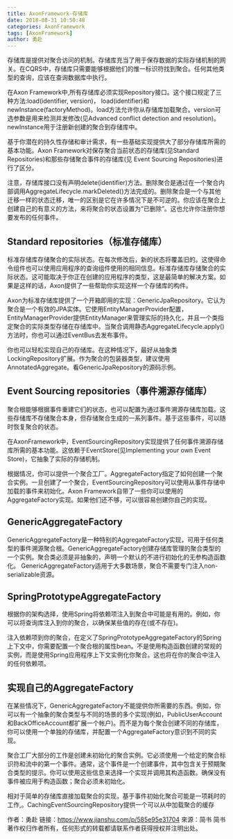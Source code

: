 ```yaml
---
title: AxonFramework-存储库
date: 2018-08-31 10:50:48
categories: AxonFramework
tags: [AxonFramework]
author: 勇赴
---
```


存储库是提供对聚合访问的机制。存储库充当了用于保存数据的实际存储机制的网关。在CQRS中，存储库只需要能够根据他们的惟一标识符找到聚合。任何其他类型的查询，应该在查询数据库中执行。

<!-- more -->

在Axon Framework中,所有存储库必须实现Repository接口。这个接口规定了三种方法:load(identifier, version)， load(identifier)和newInstance(factoryMethod)。load方法允许你从存储库加载聚合。version可选参数是用来检测并发修改(见Advanced conflict detection and resolution)。newInstance用于注册新创建的聚合到存储库中。

基于你潜在的持久性存储和审计需求，有一些基础实现提供大了部分存储库所需的基本功能。Axon Framework对保存聚合当前状态的存储库(见Standard Repositories)和那些存储聚合事件的存储库(见 Event Sourcing Repositories)进行了区分。

注意，存储库接口没有声明delete(identifier)方法。删除聚合是通过在一个聚合内部调用AggregateLifecycle.markDeleted()方法完成的。删除聚合是一个与其他迁移一样的状态迁移，唯一的区别是它在许多情况下是不可逆的。你应该在聚合上创建自己的有意义的方法，来将聚合的状态设置为“已删除”。这也允许你注册你想要发布的任何事件。

## Standard repositories（标准存储库）

标准存储库存储聚合的实际状态。在每次修改后，新的状态将覆盖旧的。这使得命令组件也可以使用应用程序的查询组件使用的相同信息。标准存储库存储聚合的实际状态。这可能取决于你正在创建的应用程序的类型，这是最简单的解决方案。如果是这样的话，Axon提供了一些帮助你实现这样一个存储库的构件。

Axon为标准存储库提供了一个开箱即用的实现：GenericJpaRepository。它认为聚合是一个有效的JPA实体。它使用EntityManagerProvider配置，EntityManagerProvider提供EntityManager来管理实际的持久化，并且一个类指定聚合的实际类型存储在存储库中。当聚合调用静态AggregateLifecycle.apply()方法时，你也可以通过EventBus去发布事件。

你也可以轻松实现自己的存储库。在这种情况下，最好从抽象类LockingRepository扩展。作为聚合的包装器类型，建议使用AnnotatedAggregate。看GenericJpaRepository的源码示例。

## Event Sourcing repositories（事件溯源存储库）

聚合根能够根据事件重建它们的状态，也可以配置为通过事件溯源存储库加载。这些存储库不存储聚合本身，但存储聚合生成的一系列事件。基于这些事件，可以随时恢复聚合的状态。

在AxonFramework中，EventSourcingRepository实现提供了任何事件溯源存储库所需的基本功能。这依赖于EventStore(见Implementing your own Event Store)，它抽象了实际的存储机制。

根据情况，你可以提供一个聚合工厂。AggregateFactory指定了如何创建一个聚合实例。一旦创建了一个聚合，EventSourcingRepository可以使用从事件存储中加载的事件来初始化。Axon Framework自带了一些你可以使用的AggregateFactory实现。如果他们还不够，可以很容易创建你自己的实现。

## GenericAggregateFactory

GenericAggregateFactory是一种特别的AggregateFactory实现，可用于任何类型的事件溯源聚合根。GenericAggregateFactory创建存储库管理的聚合类型的一个实例。聚合类必须是非抽象的，声明一个默认的不进行初始化的无参构造函数化。
GenericAggregateFactory适用于大多数场景，聚合不需要专门注入non-serializable资源。

## SpringPrototypeAggregateFactory

根据你的架构选择，使用Spring将依赖项注入到聚合中可能是有用的。例如，你可以将查询库注入到你的聚合，以确保某些值的存在(或不存在)。

注入依赖项到你的聚合，在定义了SpringPrototypeAggregateFactory的Spring上下文中，你需要配置一个聚合根的属性bean。不是使用构造函数创建的常规的实例，而是使用Spring应用程序上下文实例化你聚合。这也将在你的聚合中注入的任何依赖项。

## 实现自己的AggregateFactory

在某些情况下，GenericAggregateFactory不能提供你所需要的东西。例如，你可以有一个抽象的聚合类型与不同的场景的多个实现(例如，PublicUserAccount和BackOfficeAccount都扩展一个帐户)。而不是为每个聚合创建不同的存储库，你可以使用一个单独的存储库，并配置一个AggregateFactory意识到不同的实现。

聚合工厂大部分的工作是创建未初始化的聚合实例。它必须使用一个给定的聚合标识符和流中的第一个事件。通常，这个事件是一个创建事件，其中包含关于预期聚合类型的提示。你可以使用这些信息来选择一个实现并调用其构造函数。确保没有事件被应用于构造函数；聚合必须未初始化。

相对于简单的存储库直接加载聚合的实现，基于事件初始化聚合可能是一项耗时的工作,。CachingEventSourcingRepository提供一个可以从中加载聚合的缓存

作者：勇赴
链接：https://www.jianshu.com/p/585e95e31704
來源：简书
简书著作权归作者所有，任何形式的转载都请联系作者获得授权并注明出处。
